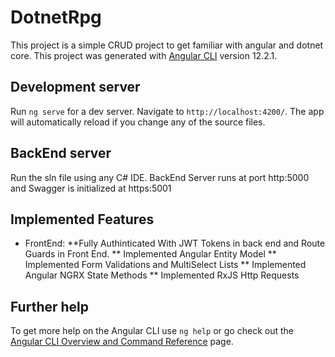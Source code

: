# DotnetRpg
This project is a simple CRUD project to get familiar with angular and dotnet core.
This project was generated with [Angular CLI](https://github.com/angular/angular-cli) version 12.2.1.

## Development server

Run `ng serve` for a dev server. Navigate to `http://localhost:4200/`. The app will automatically reload if you change any of the source files.

## BackEnd server

Run the sln file using any C# IDE. BackEnd Server runs at port http:5000 and Swagger is initialized at https:5001

## Implemented Features



* FrontEnd:
**Fully Authinticated With JWT Tokens in back end and Route Guards in Front End.
** Implemented Angular Entity Model 
** Implemented Form Validations and MultiSelect Lists
** Implemented Angular NGRX State Methods
** Implemented RxJS Http Requests

## Further help

To get more help on the Angular CLI use `ng help` or go check out the [Angular CLI Overview and Command Reference](https://angular.io/cli) page.

